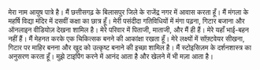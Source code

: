 मेरा नाम आयुष पात्रे है। मैं छत्तीसगढ़ के बिलासपुर जिले के राजेंद्र नगर में आवास करता हूँ। मैं मंगला के महर्षि विद्या मंदिर में दसवीं कक्षा का छात्र हूँ। मेरी पसंदीदा गतिविधियों में मंगा पढ़ना, गिटार बजाना और ऑनलाइन वीडियोज़ देखना शामिल है। मेरे परिवार में पिताजी, माताजी, और मैं ही हैं। मेरे यहाँ भाई-बहन नहीं हैं। मैं मेहनत करके एक चिकित्सक बनने की आकांक्षा रखता हूँ। मेरे लक्ष्यों में सॉफ़्टवेयर सीखना, गिटार पर माहिर बनना और खुद को उत्कृष्ट बनाने की इच्छा शामिल है। मैं स्टोइसिज़म के दर्शनशास्त्र का अनुसरण करता हूँ। मुझे टाइपिंग करने में आनंद आता है और खेलने में भी मज़ा आता है।
